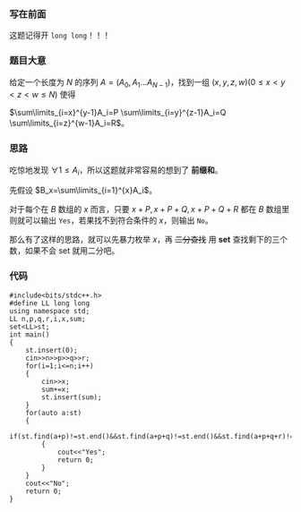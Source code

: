 ### 写在前面

这题记得开 `long long`！！！

### 题目大意

给定一个长度为 $N$ 的序列 $A=(A_0,A_1...A_{N-1})$，找到一组 $(x,y,z,w)(0\leq x<y<z<w\leq N)$ 使得

$\sum\limits_{i=x}^{y-1}A_i=P \sum\limits_{i=y}^{z-1}A_i=Q \sum\limits_{i=z}^{w-1}A_i=R$。

### 思路

吃惊地发现 $\forall 1\leq A_i$，所以这题就非常容易的想到了 **前缀和**。

先假设 $B_x=\sum\limits_{i=1}^{x}A_i$。

对于每个在 $B$ 数组的 $x$ 而言，只要 $x+P,x+P+Q,x+P+Q+R$ 都在 $B$ 数组里则就可以输出 `Yes`，若果找不到符合条件的 $x$，则输出 `No`。

那么有了这样的思路，就可以先暴力枚举 $x$，再 ~~二分查找~~ 用 **set** 查找剩下的三个数，如果不会 set 就用二分吧。

### 代码

```
#include<bits/stdc++.h>
#define LL long long
using namespace std;
LL n,p,q,r,i,x,sum;
set<LL>st;
int main()
{
	st.insert(0);
	cin>>n>>p>>q>>r;
	for(i=1;i<=n;i++)
	{
		cin>>x;
		sum+=x;
		st.insert(sum);
	}
	for(auto a:st)
	{
		if(st.find(a+p)!=st.end()&&st.find(a+p+q)!=st.end()&&st.find(a+p+q+r)!=st.end())
		{
			cout<<"Yes";
			return 0;
		}
	}
	cout<<"No";
	return 0;
}
```